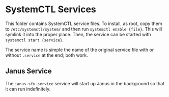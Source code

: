 # SystemCTL Services

This folder contains SystemCTL service files. To install, as root, copy them to
`/etc/systemctl/system/` and then run `systemctl enable {file}`. This will
symlink it into the proper place. Then, the service can be started with
`systemctl start {service}`.

The service name is simple the name of the original service file with or without
`.service` at the end; both work.

## Janus Service

The `janus-sfu.service` service will start up Janus in the background so that it
can run indefinitely.
